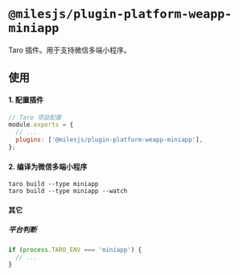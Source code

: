 # `@milesjs/plugin-platform-weapp-miniapp`

Taro 插件。用于支持微信多端小程序。

## 使用

#### 1. 配置插件

```js
// Taro 项目配置
module.exports = {
  // ...
  plugins: ['@milesjs/plugin-platform-weapp-miniapp'],
};
```

#### 2. 编译为微信多端小程序

```shell
taro build --type miniapp
taro build --type miniapp --watch
```

#### 其它

##### 平台判断

```js
if (process.TARO_ENV === 'miniapp') {
  // ...
}
```
